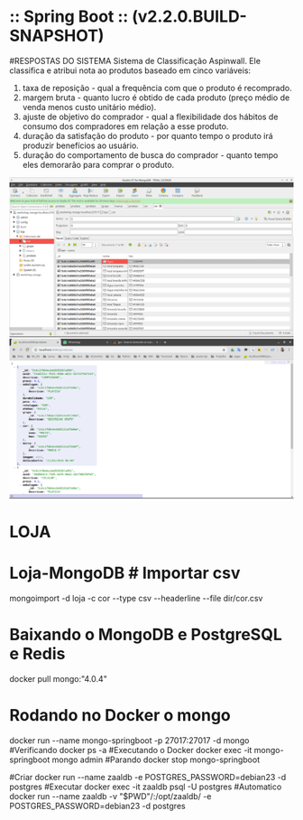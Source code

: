 # :: Spring Boot ::  (v2.2.0.BUILD-SNAPSHOT)
#RESPOSTAS DO SISTEMA
Sistema de Classificação Aspinwall. Ele classifica e atribui nota ao produtos baseado em cinco variáveis:

1) taxa de reposição - qual a frequência com que o produto é recomprado.
2) margem bruta - quanto lucro é obtido de cada produto (preço médio de venda menos custo unitário médio).
3) ajuste de objetivo do comprador - qual a flexibilidade dos hábitos de consumo dos compradores em relação a esse produto.
4) duração da satisfação do produto - por quanto tempo o produto irá produzir benefícios ao usuário.
5) duração do comportamento de busca do comprador - quanto tempo eles demorarão para comprar o produto.

![](./src/doc/cor.png)
![](./src/doc/cor2.png)
# LOJA
# Loja-MongoDB # Importar csv
 mongoimport -d loja -c cor --type csv --headerline --file dir/cor.csv

# Baixando o MongoDB e PostgreSQL e Redis
docker pull mongo:"4.0.4"
# Rodando no Docker o mongo
docker run --name mongo-springboot -p 27017:27017 -d mongo
#Verificando
docker ps -a
#Executando o Docker
docker exec -it mongo-springboot mongo admin
#Parando
docker stop mongo-springboot

#Criar
docker run --name zaaldb -e POSTGRES_PASSWORD=debian23 -d postgres
#Executar
docker exec -it zaaldb psql -U postgres
#Automatico
docker run --name zaaldb -v "$PWD"/:/opt/zaaldb/ -e POSTGRES_PASSWORD=debian23
-d postgres


